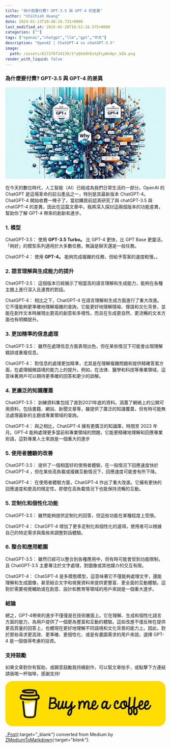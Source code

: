 ```yaml
---
title: "為什麼要付費? GPT-3.5 與 GPT-4 的差異"
author: "ChiChieh Huang"
date: 2024-01-13T10:48:19.731+0000
last_modified_at: 2025-02-20T10:52:16.575+0000
categories: [""]
tags: ["openai","chatgpt","llm","gpt","中文"]
description: "OpenAI | ChatGPT-4 vs chatGPT-3.5"
image:
  path: /assets/6172f6f34139/1*yQkOdhExtpFLpNxOpr_kEA.png
render_with_liquid: false
---
```


### 為什麼要付費? GPT\-3\.5 與 GPT\-4 的差異


![](/assets/6172f6f34139/1*yQkOdhExtpFLpNxOpr_kEA.png)


在今天的數位時代，人工智能（AI）已經成為我們日常生活的一部分。OpenAI 的 ChatGPT 是這場革命的前沿產品之一，特別是其最新版本 ChatGPT\-4。ChatGPT\-4 開始收費一陣子了，當初購買前認真研究了與 chatGPT\-3\.5 與 chatGPT\-4 的差異，因此在這篇文章中，我將深入探討這兩個版本的功能差異，幫助你了解 GPT\-4 帶來的創新和進步。
### 1\. 模型

ChatGPT\-3\.5： 使用 **GPT\-3\.5 Turbo。** 比 GPT\-4 更快，比 GPT Base 更靈活。 「夠好」的模型系列適用於大多數任務，無論是聊天還是一般任務。

ChatGPT\-4： 使用 **GPT\-4。** 能夠完成複雜的任務，但給予答案的速度較慢。。
### 2\. 語言理解與生成能力的提升

ChatGPT\-3\.5： 這個版本已經展示了相當高的語言理解和生成能力，能夠在各種主題上進行深入且連貫的對話。

ChatGPT\-4： 相比之下，ChatGPT\-4 在語言理解和生成方面進行了重大改進。它不僅能夠更準確地理解複雜的查詢，它能更好地理解隱喻、俚語和文化背景，並能在創作文本時展現出更高的創意和多樣性。而且在生成更自然、更流暢的文本方面也有明顯提升。
### 3\. 更加精準的信息處理

ChatGPT\-3\.5： 雖然在處理信息方面表現出色，但在某些情況下可能會出現理解錯誤或重複信息。

ChatGPT\-4： 對信息的處理更加精準，尤其是在理解複雜問題和提供精確答案方面，在處理細微語境的能力上的提升。例如，在法律、醫學和科技等專業領域，這意味著用戶可以期待更準確的回答和更少的誤解。
### 4\. 更廣泛的知識覆蓋

ChatGPT\-3\.5： 訓練資料集包括了直到2021年底的資料。涵蓋了網絡上的公開可用資料，包括書籍、網站、新聞文章等，雖提供了廣泛的知識覆蓋，但有時可能無法處理最新的主題或專業領域的查詢。

ChatGPT\-4： 與之相比，ChatGPT\-4 擁有更廣泛的知識庫，時間至 2023 年 月。GPT\-4 能夠處理更多當前和專業領域的問題，它能更精確地理解和回應專業術語，這對專業人士來說是一個重大的進步
### 5\. 使用者體驗的改善

ChatGPT\-3\.5： 提供了一個相當好的使用者體驗，在一般情況下回應速度快於 ChatGPT\-4 ，但在某些高負載或複雜互動情況下，回應速度可能會有所下降。

ChatGPT\-4： 在使用者體驗方面，ChatGPT\-4 作出了重大改進。它擁有更快的回應速度和更高的穩定性，即使在高負載情況下也能保持流暢的互動。
### 5\. 定制化和個性化功能

ChatGPT\-3\.5： 雖然能夠提供定制化的回答，但這些功能在某種程度上受限。

ChatGPT\-4： ChatGPT\-4 增加了更多定制化和個性化的選項，使用者可以根據自己的特定需求與風格來調整對話體驗。
### 6\. 整合和應用範圍

ChatGPT\-3\.5： 雖然已經可以整合到各種應用中，但有時可能會受到功能限制，且 ChatGPT\-3\.5 主要專注於文字處理，對圖像或其他媒介的交互有限。

ChatGPT\-4： ChatGPT\-4 是多模態模型，這意味著它不僅能夠處理文字，還能理解和生成圖像，甚至結合文字和視覺資料來提供更豐富、更全面的互動體驗。這對於需要視覺輔助或在創意、設計和教育等領域的用戶來說是一個重大進步。
### 結論

總之，GPT\-4帶來的進步不僅僅是在技術層面上。它在理解、生成和個性化語言方面的能力，為用戶提供了一個更為豐富和互動的體驗。這些改進不僅反映在提供更高質量的回答上，也體現在更好地理解不同語境和文化背景的能力上。因此，對於那些尋求更高效、更準確、更個性化、或是有畫圖需求的用戶來說，選擇 GPT\-4 是一個值得考慮的投資。
### 支持鼓勵

如果文章對你有幫助，或願意鼓勵我持續創作，可以幫文章拍手，或點擊下方連結請我喝一杯咖啡，感謝支持\!


![](/assets/6172f6f34139/1*QCQqlZr6doDP-cszzpaSpw.png)




_[Post](https://medium.com/@cch.chichieh/%E7%82%BA%E4%BB%80%E9%BA%BC%E8%A6%81%E4%BB%98%E8%B2%BB-gpt-3-5-%E8%88%87-gpt-4-%E7%9A%84%E5%B7%AE%E7%95%B0-6172f6f34139){:target="_blank"} converted from Medium by [ZMediumToMarkdown](https://github.com/ZhgChgLi/ZMediumToMarkdown){:target="_blank"}._
